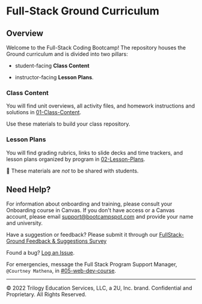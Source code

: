 # Full-Stack Ground Curriculum


## Overview

Welcome to the Full-Stack Coding Bootcamp! The repository houses the Ground curriculum and is divided into two pillars:

* student-facing **Class Content**

* instructor-facing **Lesson Plans**. 


### Class Content

You will find unit overviews, all activity files, and homework instructions and solutions in [01-Class-Content](01-Class-Content).

Use these materials to build your class repository.


### Lesson Plans

You will find grading rubrics, links to slide decks and time trackers, and lesson plans organized by program in [02-Lesson-Plans](02-Lesson-Plans). 

📝 These materials are _not_ to be shared with students. 


## Need Help?

For information about onboarding and training, please consult your Onboarding course in Canvas. If you don't have access or a Canvas account, please email support@bootcampspot.com and provide your name and university.

Have a suggestion or feedback? Please submit it through our [FullStack-Ground Feedback & Suggestions Survey](https://forms.gle/pRduJubbPK9fu22R7)

Found a bug? [Log an Issue](https://github.com/coding-boot-camp/FullStack-Ground/issues).

For emergencies, message the Full Stack Program Support Manager, `@Courtney Mathena`, in [#05-web-dev-course](https://trilogyed-instruction.slack.com/messages/C1073F9N0/).

---
© 2022 Trilogy Education Services, LLC, a 2U, Inc. brand.  Confidential and Proprietary.  All Rights Reserved.
